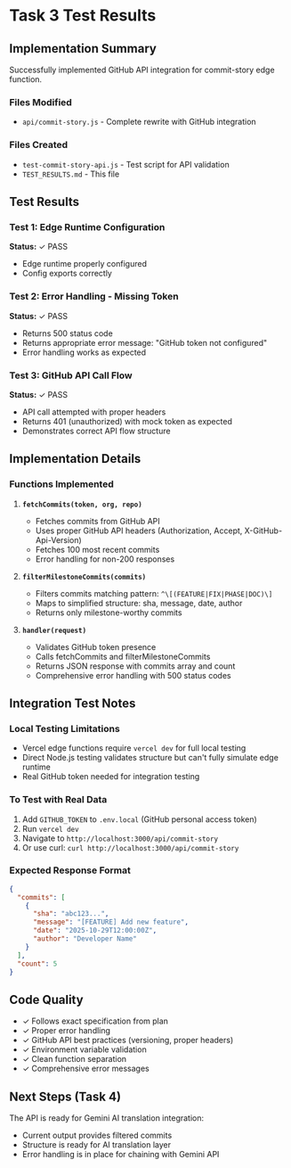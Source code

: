 # Task 3 Test Results

## Implementation Summary

Successfully implemented GitHub API integration for commit-story edge function.

### Files Modified
- `api/commit-story.js` - Complete rewrite with GitHub integration

### Files Created
- `test-commit-story-api.js` - Test script for API validation
- `TEST_RESULTS.md` - This file

## Test Results

### Test 1: Edge Runtime Configuration
**Status:** ✓ PASS
- Edge runtime properly configured
- Config exports correctly

### Test 2: Error Handling - Missing Token
**Status:** ✓ PASS
- Returns 500 status code
- Returns appropriate error message: "GitHub token not configured"
- Error handling works as expected

### Test 3: GitHub API Call Flow
**Status:** ✓ PASS
- API call attempted with proper headers
- Returns 401 (unauthorized) with mock token as expected
- Demonstrates correct API flow structure

## Implementation Details

### Functions Implemented

1. **`fetchCommits(token, org, repo)`**
   - Fetches commits from GitHub API
   - Uses proper GitHub API headers (Authorization, Accept, X-GitHub-Api-Version)
   - Fetches 100 most recent commits
   - Error handling for non-200 responses

2. **`filterMilestoneCommits(commits)`**
   - Filters commits matching pattern: `^\[(FEATURE|FIX|PHASE|DOC)\]`
   - Maps to simplified structure: sha, message, date, author
   - Returns only milestone-worthy commits

3. **`handler(request)`**
   - Validates GitHub token presence
   - Calls fetchCommits and filterMilestoneCommits
   - Returns JSON response with commits array and count
   - Comprehensive error handling with 500 status codes

## Integration Test Notes

### Local Testing Limitations
- Vercel edge functions require `vercel dev` for full local testing
- Direct Node.js testing validates structure but can't fully simulate edge runtime
- Real GitHub token needed for integration testing

### To Test with Real Data
1. Add `GITHUB_TOKEN` to `.env.local` (GitHub personal access token)
2. Run `vercel dev`
3. Navigate to `http://localhost:3000/api/commit-story`
4. Or use curl: `curl http://localhost:3000/api/commit-story`

### Expected Response Format
```json
{
  "commits": [
    {
      "sha": "abc123...",
      "message": "[FEATURE] Add new feature",
      "date": "2025-10-29T12:00:00Z",
      "author": "Developer Name"
    }
  ],
  "count": 5
}
```

## Code Quality

- ✓ Follows exact specification from plan
- ✓ Proper error handling
- ✓ GitHub API best practices (versioning, proper headers)
- ✓ Environment variable validation
- ✓ Clean function separation
- ✓ Comprehensive error messages

## Next Steps (Task 4)

The API is ready for Gemini AI translation integration:
- Current output provides filtered commits
- Structure is ready for AI translation layer
- Error handling is in place for chaining with Gemini API
